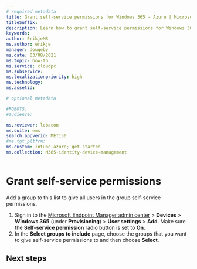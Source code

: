 ```yaml
---
# required metadata
title: Grant self-service permissions for Windows 365 - Azure | Microsoft Docs
titleSuffix:
description: Learn how to grant self-service permissions for Windows 365.
keywords:
author: ErikjeMS  
ms.author: erikje
manager: dougeby
ms.date: 03/08/2021
ms.topic: how-to
ms.service: cloudpc
ms.subservice:
ms.localizationpriority: high
ms.technology:
ms.assetid: 

# optional metadata

#ROBOTS:
#audience:

ms.reviewer: lebacon
ms.suite: ems
search.appverid: MET150
#ms.tgt_pltfrm:
ms.custom: intune-azure; get-started
ms.collection: M365-identity-device-management
---
```


# Grant self-service permissions

Add a group to this list to give all users in the group self-service permissions.

1. Sign in to the [Microsoft Endpoint Manager admin center](https://admin.microsoft.com/) > **Devices** > **Windows 365** (under **Provisioning**) > **User settings** > **Add**. Make sure the **Self-service permission** radio button is set to **On**.
2. In the **Select groups to include** page, choose the groups that you want to give self-service permissions to and then choose **Select**.

<!-- ########################## -->
## Next steps


